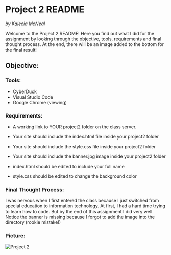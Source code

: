 # Project 2 README 
<em>by Kalecia McNeal</em>

Welcome to the Project 2 README! Here you find out what I did for the assignment by looking through the objective, tools, requirements and final thought process. At the end, there will be an image added to the bottom for the final result!

## Objective: 

### Tools: 
- CyberDuck
- Visual Studio Code 
- Google Chrome (viewing)

### Requirements: 
- A working link to YOUR project2 folder on the class server.

- Your site should include the index.html file inside your project2 folder

- Your site should include the style.css file inside your project2 folder

- Your site should include the banner.jpg image inside your project2 folder

- index.html should be edited to include your full name

- style.css should be edited to change the background color

### Final Thought Process:
I was nervous when I first entered the class because I just switched from special education to information technology. At first, I had a hard time trying to learn how to code. But by the end of this assignment I did very well. Notice the banner is missing because I forgot to add the image into the directory (rookie mistake!)

### Picture: 
![Project 2](/HTML/CGS-2821/Project-2/Project2.png "My Project 2 pic")